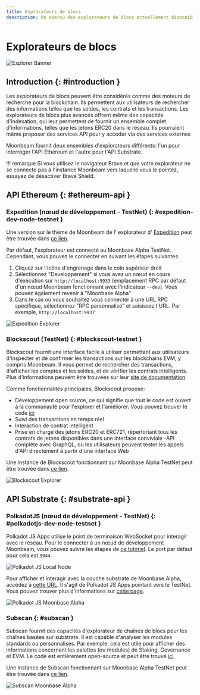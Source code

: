 ```yaml
---
title: Explorateurs de blocs
description: Un aperçu des explorateurs de blocs actuellement disponibles qui peuvent être utilisés pour naviguer dans les couches Substrate et Ethereum du TestNet Moonbeam .
---
```

# Explorateurs de blocs

![Explorer Banner](/images/explorers/explorers-banner.png)

## Introduction {: #introduction } 

Les explorateurs de blocs peuvent être considérés comme des moteurs de recherche pour la blockchain. Ils permettent aux utilisateurs de rechercher des informations telles que les soldes, les contrats et les transactions. Les explorateurs de blocs plus avancés offrent même des capacités d'indexation, qui leur permettent de fournir un ensemble complet d'informations, telles que les jetons ERC20 dans le réseau. Ils pourraient même proposer des services API pour y accéder via des services externes

Moonbeam fournit deux ensembles d'explorateurs différents: l'un pour interroger l'API Ethereum et l'autre pour l'API Substrate.

!!! remarque
    Si vous utilisez le navigateur Brave et que votre explorateur ne se connecte pas à l'instance Moonbeam vers laquelle vous le pointez, essayez de désactiver Brave Shield.

## API Ethereum {: #ethereum-api } 

### Expedition (nœud de développement - TestNet) {: #expedition-dev-node-testnet } 

Une version sur le thème de Moonbeam de l' explorateur d' [Expedition](https://github.com/etclabscore/expedition) peut être trouvée dans [ce lien](https://moonbeam-explorer.netlify.app/).

Par défaut, l'explorateur est connecté au Moonbase Alpha TestNet. Cependant, vous pouvez le connecter en suivant les étapes suivantes:

 1. Cliquez sur l'icône d'engrenage dans le coin supérieur droit
 2. Sélectionnez "Developpement" si vous avez un nœud en cours d'exécution sur `http://localhost:9933` (emplacement RPC par défaut d'un nœud Moonbeam fonctionnant avec l’indicateur `--dev`). Vous pouvez également revenir à "Moonbase Alpha"
 3. Dans le cas où vous souhaitez vous connecter à une URL RPC spécifique, sélectionnez "RPC personnalisé" et saisissez l'URL. Par exemple, `http://localhost:9937`

![Expedition Explorer](/images/explorers/explorers-images-1.png)

### Blockscout (TestNet) {: #blockscout-testnet } 

Blockscout fournit une interface facile à utiliser permettant aux utilisateurs d'inspecter et de confirmer les transactions sur les blockchains EVM, y compris Moonbeam. Il vous permet de rechercher des transactions, d'afficher les comptes et les soldes, et de vérifier les contrats intelligents. Plus d'informations peuvent être trouvées sur leur [site de documentation](https://docs.blockscout.com/).

Comme fonctionnalités principales, Blockscout propose:

 - Développement open source, ce qui signifie que tout le code est ouvert à la communauté pour l'explorer et l'améliorer. Vous pouvez trouver le code [ici](https://github.com/blockscout/blockscout)
 - Suivi des transactions en temps réel
 - Interaction de contrat intelligent
 - Prise en charge des jetons ERC20 et ERC721, répertoriant tous les contrats de jetons disponibles dans une interface conviviale
 -API complète avec GraphQL, où les utilisateurs peuvent tester les appels d'API directement à partir d'une interface Web

Une instance de Blockscout fonctionnant sur Moonbase Alpha TestNet peut être trouvée dans [ce lien](https://moonbase-blockscout.testnet.moonbeam.network/).

![Blockscout Explorer](/images/explorers/explorers-images-2.png)

## API Substrate {: #substrate-api }

### PolkadotJS (nœud de développement - TestNet) {: #polkadotjs-dev-node-testnet } 

Polkadot JS Apps utilise le point de terminaison WebSocket pour interagir avec le réseau. Pour le connecter à un nœud de développement Moonbeam, vous pouvez suivre les étapes de [ce tutoriel](/getting-started/local-node/setting-up-a-node/#connecting-polkadot-js-apps-to-a-local-moonbeam-node). Le port par défaut pour cela est `9944`.

![Polkadot JS Local Node](/images/explorers/explorers-images-3.png)

Pour afficher et interagir avec la couche substrate de Moonbase Alpha, accédez à [cette URL](https://polkadot.js.org/apps/?rpc=wss%3A%2F%2Fwss.testnet.moonbeam.network#/explorer). Il s'agit de Polkadot JS Apps pointant vers le TestNet. Vous pouvez trouver plus d'informations sur [cette page](/integrations/wallets/polkadotjs/).

![Polkadot JS Moonbase Alpha](/images/explorers/explorers-images-4.png)

### Subscan {: #subscan } 

Subscan fournit des capacités d'explorateur de chaînes de blocs pour les chaînes basées sur substrate. Il est capable d'analyser les modules standards ou personnalisés. Par exemple, cela est utile pour afficher des informations concernant les palettes (ou modules) de Staking, Governance et EVM. Le code est entièrement open-source et peut être trouvé [ici](https://github.com/itering/subscan-essentials).

Une instance de Subscan fonctionnant sur Moonbase Alpha TestNet peut être trouvée dans [ce lien](https://moonbase.subscan.io/).

![Subscan Moonbase Alpha](/images/explorers/explorers-images-5.png)
